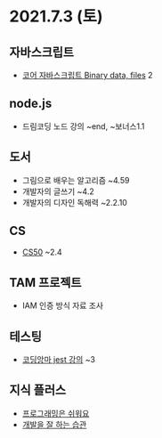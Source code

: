 # 2021.7.3 (토)

## 자바스크립트

- [코어 자바스크립트 Binary data, files](https://ko.javascript.info/binary) 2

## node.js

- 드림코딩 노드 강의 ~end, ~보너스1.1

## 도서

- 그림으로 배우는 알고리즘 ~4.59
- 개발자의 글쓰기 ~4.2
- 개발자의 디자인 독해력 ~2.2.10

## CS

- [CS50](https://www.boostcourse.org/cs112) ~2.4

## TAM 프로젝트

- IAM 인증 방식 자료 조사

## 테스팅

- [코딩앙마 jest 강의](https://www.youtube.com/playlist?list=PLZKTXPmaJk8L1xCg_1cRjL5huINlP2JKt) ~3

## 지식 플러스

- [프로그래밍은 쉬워요](https://sungdoo.dev/retrospective-or-psa/programming-is-easy/)
- [개발을 잘 하는 습관](https://blog.shiren.dev/2021-05-17/)
